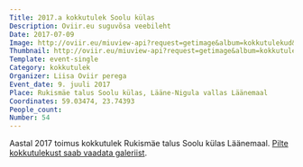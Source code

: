 ```yaml
---
Title: 2017.a kokkutulek Soolu külas
Description: Oviir.eu suguvõsa veebileht
Date: 2017-07-09
Image: http://oviir.eu/miuview-api?request=getimage&album=kokkutulekud&item=2017_54-kokkutulek-soolu.jpg&size=1200&mode=longest
Thumbnail: http://oviir.eu/miuview-api?request=getimage&album=kokkutulekud&item=2017_54-kokkutulek-soolu.jpg&size=600&mode=square
Template: event-single
Category: kokkutulek
Organizer: Liisa Oviir perega
Event_date: 9. juuli 2017
Place: Rukismäe talus Soolu külas, Lääne-Nigula vallas Läänemaal
Coordinates: 59.03474, 23.74393
People_count:
Number: 54
---
```


Aastal 2017 toimus kokkutulek Rukismäe talus Soolu külas Läänemaal.
<a href="http://oviir.eu/?page_id=138#54_s_kokkutulek_2017_liisa" title="Ava galerii">Pilte kokkutulekust saab vaadata galeriist</a>.
